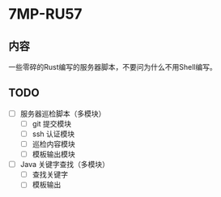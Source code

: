 # 7MP-RU57

## 内容

一些零碎的Rust编写的服务器脚本，不要问为什么不用Shell编写。


## TODO

- [ ] 服务器巡检脚本（多模块）
  - [ ] git 提交模块
  - [ ] ssh 认证模块
  - [ ] 巡检内容模块
  - [ ] 模板输出模块 

- [ ] Java 关键字查找（多模块）
  - [ ] 查找关键字
  - [ ] 模板输出
